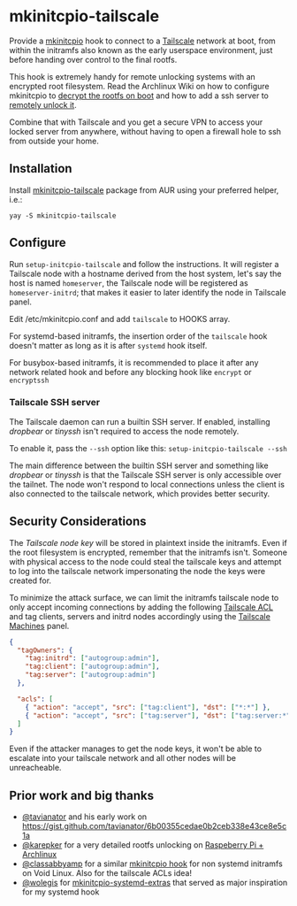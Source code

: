 # mkinitcpio-tailscale

Provide a [mkinitcpio][1] hook to connect to a [Tailscale][2] network at boot,
from within the initramfs also known as the early userspace environment, just
before handing over control to the final rootfs.

This hook is extremely handy for remote unlocking systems with an encrypted root
filesystem. Read the Archlinux Wiki on how to configure mkinitcpio to
[decrypt the rootfs on boot][3] and how to add a ssh server to
[remotely unlock it][4].

[1]: https://wiki.archlinux.org/title/Mkinitcpio
[2]: https://tailscale.com
[3]: https://wiki.archlinux.org/title/dm-crypt/Encrypting_an_entire_system#Configuring_mkinitcpio_2
[4]: https://wiki.archlinux.org/title/Dm-crypt/Specialties#Remote_unlocking_of_root_(or_other)_partition

Combine that with Tailscale and you get a secure VPN to access your locked
server from anywhere, without having to open a firewall hole to ssh from outside
your home.

## Installation

Install
[mkinitcpio-tailscale](https://aur.archlinux.org/packages/mkinitcpio-tailscale)
package from AUR using your preferred helper, i.e.:

```
yay -S mkinitcpio-tailscale
```

## Configure

Run `setup-initcpio-tailscale` and follow the instructions. It will register a
Tailscale node with a hostname derived from the host system, let's say the host
is named `homeserver`, the Tailscale node will be registered as
`homeserver-initrd`; that makes it easier to later identify the node in
Tailscale panel.

Edit /etc/mkinitcpio.conf and add `tailscale` to HOOKS array.

For systemd-based initramfs, the insertion order of the `tailscale` hook doesn't
matter as long as it is after `systemd` hook itself.

For busybox-based initramfs, it is recommended to place it after any network
related hook and before any blocking hook like `encrypt` or `encryptssh`

### Tailscale SSH server

The Tailscale daemon can run a builtin SSH server. If enabled, installing
_dropbear_ or _tinyssh_ isn't required to access the node remotely.

To enable it, pass the `--ssh` option like this:
`setup-initcpio-tailscale --ssh`

The main difference between the builtin SSH server and something like _dropbear_
or _tinyssh_ is that the Tailscale SSH server is only accessible over the
tailnet. The node won't respond to local connections unless the client is also
connected to the tailscale network, which provides better security.

## Security Considerations

The _Tailscale node key_ will be stored in plaintext inside the initramfs. Even
if the root filesystem is encrypted, remember that the initramfs isn't. Someone
with physical access to the node could steal the tailscale keys and attempt to
log into the tailscale network impersonating the node the keys were created for.

To minimize the attack surface, we can limit the initramfs tailscale node to
only accept incoming connections by adding the following
[Tailscale ACL](https://login.tailscale.com/admin/acls) and tag clients, servers
and initrd nodes accordingly using the
[Tailscale Machines](https://login.tailscale.com/admin/machines) panel.

```json
{
  "tagOwners": {
    "tag:initrd": ["autogroup:admin"],
    "tag:client": ["autogroup:admin"],
    "tag:server": ["autogroup:admin"]
  },

  "acls": [
    { "action": "accept", "src": ["tag:client"], "dst": ["*:*"] },
    { "action": "accept", "src": ["tag:server"], "dst": ["tag:server:*"] }
  ]
}
```

Even if the attacker manages to get the node keys, it won't be able to escalate
into your tailscale network and all other nodes will be unreacheable.

## Prior work and big thanks

- [@tavianator][gh1] and his early work on
  <https://gist.github.com/tavianator/6b00355cedae0b2ceb338e43ce8e5c1a>
- [@karepker][gh2] for a very detailed rootfs unlocking on
  [Raspeberry Pi + Archlinux](https://karepker.com/raspberry-pi/)
- [@classabbyamp][gh3] for a similar
  [mkinitcpio hook](https://github.com/classabbyamp/mkinitcpio-tailscale) for
  non systemd initramfs on Void Linux. Also for the tailscale ACLs idea!
- [@wolegis][gh4] for
  [mkinitcpio-systemd-extras](https://github.com/wolegis/mkinitcpio-systemd-extras/)
  that served as major inspiration for my systemd hook

[gh1]: https://github.com/tavianator
[gh2]: https://github.com/karepker
[gh3]: https://github.com/classabbyamp
[gh4]: https://github.com/wolegis
